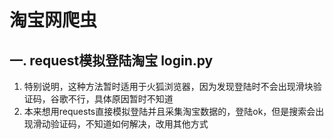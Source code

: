 # 淘宝网爬虫
## 一. request模拟登陆淘宝 login.py
1. 特别说明，这种方法暂时适用于火狐浏览器，因为发现登陆时不会出现滑块验证码，谷歌不行，具体原因暂时不知道
2. 本来想用requests直接模拟登陆并且采集淘宝数据的，登陆ok，但是搜索会出现滑动验证码，不知道如何解决，改用其他方式